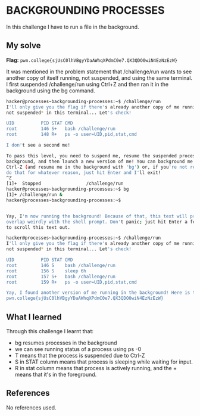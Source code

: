 # BACKGROUNDING PROCESSES
In this challenge I have to run a file in the background.

## My solve
**Flag:** `pwn.college{sjUsC0lhVBgyYDaAWhqXPdmC0e7.QX3QDO0wiN4EzNzEzW}`

It was mentioned in the problem statement that /challenge/run wants to see another copy of itself running, not suspended, and using the same terminal. I first suspended /challenge/run using Ctrl+Z and then ran it in the background using the bg command.

```bash
hacker@processes~backgrounding-processes:~$ /challenge/run
I'll only give you the flag if there's already another copy of me running *and 
not suspended* in this terminal... Let's check!

UID          PID STAT CMD
root         146 S+   bash /challenge/run
root         148 R+   ps -o user=UID,pid,stat,cmd

I don't see a second me!

To pass this level, you need to suspend me, resume the suspended process in the 
background, and then launch a new version of me! You can background me with 
Ctrl-Z (and resume me in the background with 'bg') or, if you're not ready to 
do that for whatever reason, just hit Enter and I'll exit!
^Z
[1]+  Stopped                 /challenge/run
hacker@processes~backgrounding-processes:~$ bg
[1]+ /challenge/run &
hacker@processes~backgrounding-processes:~$ 


Yay, I'm now running the background! Because of that, this text will probably 
overlap weirdly with the shell prompt. Don't panic; just hit Enter a few times 
to scroll this text out.

hacker@processes~backgrounding-processes:~$ /challenge/run
I'll only give you the flag if there's already another copy of me running *and 
not suspended* in this terminal... Let's check!

UID          PID STAT CMD
root         146 S    bash /challenge/run
root         156 S    sleep 6h
root         157 S+   bash /challenge/run
root         159 R+   ps -o user=UID,pid,stat,cmd

Yay, I found another version of me running in the background! Here is the flag:
pwn.college{sjUsC0lhVBgyYDaAWhqXPdmC0e7.QX3QDO0wiN4EzNzEzW}

```

## What I learned
Through this challenge I learnt that:
-  bg resumes processes in the background
- we can see running status of a process using ps -0
- T means that the process is suspended due to Ctrl-Z
- S in STAT column means that process is sleeping while waiting for input.
- R in stat column means that process is actively running, and the + means that it's in the foreground.

## References
No references used.

